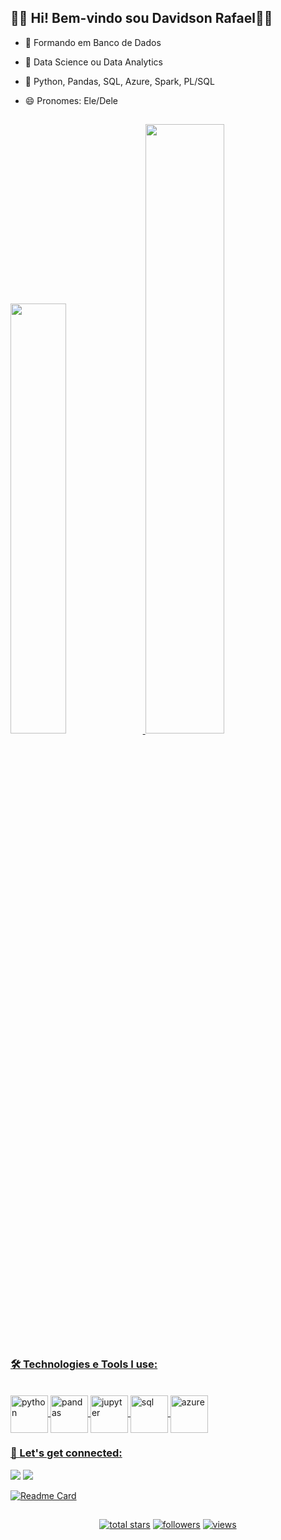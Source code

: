 
## 👨🏾 Hi! Bem-vindo sou Davidson Rafael👋🏾

-  🔭 Formando em Banco de Dados

- 🔎 Data Science ou Data Analytics

- 🌱 Python, Pandas, SQL, Azure, Spark, PL/SQL

- 😄 Pronomes: Ele/Dele


##


<div>
  <a href="https://github.com/davidsonnunes">
  <img width="42%" src="https://github-readme-stats.vercel.app/api?username=davidsonnunes&show_icons=true&theme=merko&include_all_commits=true&count_private=true"/>
  <img width="50%" src="https://github-readme-stats.vercel.app/api/top-langs/?username=davidsonnunes&layout=compact&langs_count=7&theme=merko"/>
</div>

### 🛠️ Technologies e Tools I use:
<!-- Social badges section --> 
<div style="display: inline_block"><br>
<img align="center" alt="python" height="60" width="60" src="https://cdn.jsdelivr.net/gh/devicons/devicon/icons/python/python-original-wordmark.svg"> 
<img align="center" alt="pandas" height="60" width="60" src="https://cdn.jsdelivr.net/gh/devicons/devicon/icons/pandas/pandas-original-wordmark.svg"> 
<img align="center" alt="jupyter" height="60" width="60" src="https://cdn.jsdelivr.net/gh/devicons/devicon/icons/jupyter/jupyter-original-wordmark.svg"> 
<img align="center" alt="sql" height="60" width="60" src="https://cdn.jsdelivr.net/gh/devicons/devicon/icons/mysql/mysql-original-wordmark.svg"> 
<img align="center" alt="azure" height="60" width="60" src="https://cdn.jsdelivr.net/gh/devicons/devicon/icons/azure/azure-original.svg">


 
### 🤝 Let's get connected:

<div> 
<a href="https://www.linkedin.com/in/davidson-rafael/" target="_blank"><img src="https://img.shields.io/badge/-LinkedIn-%230077B5?style=for-the-badge&logo=linkedin&logoColor=white" target="_blank"></a> 
<a href = "mailto:"><img src="https://img.shields.io/badge/Microsoft_Outlook-0078D4?style=for-the-badge&logo=microsoft-outlook&logoColor=white" target="_blank"></a>

</div>

<p>
 
<div align="left" height="60" width="60">
  
[![Readme Card](https://github-readme-stats.vercel.app/api/pin/?username=davidsonnunes&repo=Python-Course&theme=merko)](https://github.com/davidsonnunes/Python-Course) 

  
  </div>

##

</p>
<!-- Social badges section -->
<p align="center">
   <a href="https://github.com/davidsonnunes?tab=repositories&sort=stargazers">
    <img alt="total stars" title="Total stars on GitHub" src="https://custom-icon-badges.herokuapp.com/badge/dynamic/json?logo=star&host=formatted-dynamic-badges.herokuapp.com&formatter=metric&style=for-the-badge&color=55960c&labelColor=488207&label=stars&query=%24.stars&url=https%3A%2F%2Fapi.github-star-counter.workers.dev%2Fuser%2Fdavidsonnunes"/></a>
  <a href="https://github.com/davidsonnunes?tab=followers">
    <img alt="followers" title="Follow me on Github" src="https://custom-icon-badges.herokuapp.com/github/followers/davidsonnunes?color=236ad3&labelColor=1155ba&style=for-the-badge&logo=person-add&label=Follow&logoColor=white"/></a>
  <a href="https://github.com/davidsonnunes/Counter-View-Profile">
    <img alt="views" title="GitHub profile views" src="https://subverso.com.br/app/davidsonnunes"/></a>
</p>




<!--
**davidsonnunes/davidsonnunes** is a ✨ _special_ ✨ repository because its `README.md` (this file) appears on your GitHub profile.
-->
